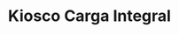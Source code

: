 ---
title: "Kiosco Carga Integral"
url: /ciudad-autonoma-de-buenos-aires/kiosco-carga-integral/
shop: Allgemein
---